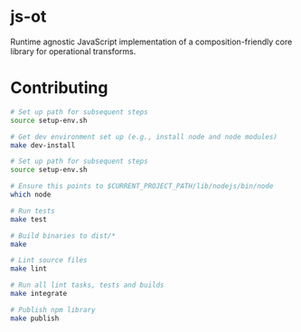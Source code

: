 # js-ot
Runtime agnostic JavaScript implementation of a composition-friendly core library for operational transforms.


# Contributing

```bash
# Set up path for subsequent steps
source setup-env.sh

# Get dev environment set up (e.g., install node and node modules)
make dev-install

# Set up path for subsequent steps
source setup-env.sh

# Ensure this points to $CURRENT_PROJECT_PATH/lib/nodejs/bin/node
which node

# Run tests
make test

# Build binaries to dist/*
make

# Lint source files
make lint

# Run all lint tasks, tests and builds
make integrate

# Publish npm library
make publish
```
